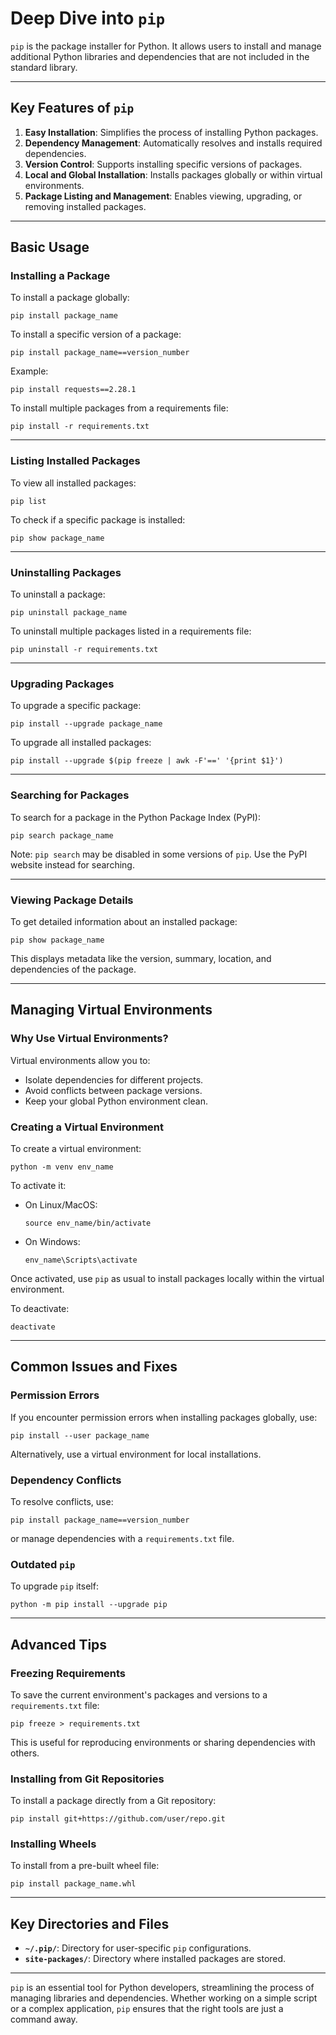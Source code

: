 # Deep Dive into `pip`

`pip` is the package installer for Python. It allows users to install and manage additional Python libraries and dependencies that are not included in the standard library.

---

## Key Features of `pip`

1. **Easy Installation**: Simplifies the process of installing Python packages.
2. **Dependency Management**: Automatically resolves and installs required dependencies.
3. **Version Control**: Supports installing specific versions of packages.
4. **Local and Global Installation**: Installs packages globally or within virtual environments.
5. **Package Listing and Management**: Enables viewing, upgrading, or removing installed packages.

---

## Basic Usage

### Installing a Package

To install a package globally:

```
pip install package_name
```

To install a specific version of a package:

```
pip install package_name==version_number
```

Example:

```
pip install requests==2.28.1
```

To install multiple packages from a requirements file:

```
pip install -r requirements.txt
```

---

### Listing Installed Packages

To view all installed packages:

```
pip list
```

To check if a specific package is installed:

```
pip show package_name
```

---

### Uninstalling Packages

To uninstall a package:

```
pip uninstall package_name
```

To uninstall multiple packages listed in a requirements file:

```
pip uninstall -r requirements.txt
```

---

### Upgrading Packages

To upgrade a specific package:

```
pip install --upgrade package_name
```

To upgrade all installed packages:

```
pip install --upgrade $(pip freeze | awk -F'==' '{print $1}')
```

---

### Searching for Packages

To search for a package in the Python Package Index (PyPI):

```
pip search package_name
```

Note: `pip search` may be disabled in some versions of `pip`. Use the PyPI website instead for searching.

---

### Viewing Package Details

To get detailed information about an installed package:

```
pip show package_name
```

This displays metadata like the version, summary, location, and dependencies of the package.

---

## Managing Virtual Environments

### Why Use Virtual Environments?

Virtual environments allow you to:

- Isolate dependencies for different projects.
- Avoid conflicts between package versions.
- Keep your global Python environment clean.

### Creating a Virtual Environment

To create a virtual environment:

```
python -m venv env_name
```

To activate it:

- On Linux/MacOS:
    
    ```
    source env_name/bin/activate
    ```
    
- On Windows:
    
    ```
    env_name\Scripts\activate
    ```
    

Once activated, use `pip` as usual to install packages locally within the virtual environment.

To deactivate:

```
deactivate
```

---

## Common Issues and Fixes

### Permission Errors

If you encounter permission errors when installing packages globally, use:

```
pip install --user package_name
```

Alternatively, use a virtual environment for local installations.

### Dependency Conflicts

To resolve conflicts, use:

```
pip install package_name==version_number
```

or manage dependencies with a `requirements.txt` file.

### Outdated `pip`

To upgrade `pip` itself:

```
python -m pip install --upgrade pip
```

---

## Advanced Tips

### Freezing Requirements

To save the current environment's packages and versions to a `requirements.txt` file:

```
pip freeze > requirements.txt
```

This is useful for reproducing environments or sharing dependencies with others.

### Installing from Git Repositories

To install a package directly from a Git repository:

```
pip install git+https://github.com/user/repo.git
```

### Installing Wheels

To install from a pre-built wheel file:

```
pip install package_name.whl
```

---

## Key Directories and Files

- **`~/.pip/`**: Directory for user-specific `pip` configurations.
- **`site-packages/`**: Directory where installed packages are stored.

---

`pip` is an essential tool for Python developers, streamlining the process of managing libraries and dependencies. Whether working on a simple script or a complex application, `pip` ensures that the right tools are just a command away.
